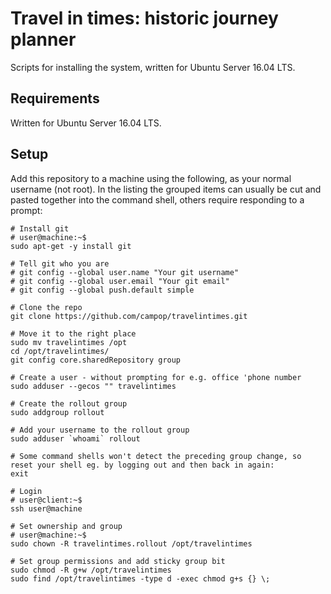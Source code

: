 # Travel in times: historic journey planner

Scripts for installing the system, written for Ubuntu Server 16.04 LTS.

## Requirements

Written for Ubuntu Server 16.04 LTS.


## Setup

Add this repository to a machine using the following, as your normal username (not root). In the listing the grouped items can usually be cut and pasted together into the command shell, others require responding to a prompt:

```shell
# Install git
# user@machine:~$
sudo apt-get -y install git

# Tell git who you are
# git config --global user.name "Your git username"
# git config --global user.email "Your git email"
# git config --global push.default simple

# Clone the repo
git clone https://github.com/campop/travelintimes.git

# Move it to the right place
sudo mv travelintimes /opt
cd /opt/travelintimes/
git config core.sharedRepository group

# Create a user - without prompting for e.g. office 'phone number
sudo adduser --gecos "" travelintimes

# Create the rollout group
sudo addgroup rollout

# Add your username to the rollout group
sudo adduser `whoami` rollout

# Some command shells won't detect the preceding group change, so reset your shell eg. by logging out and then back in again:
exit

# Login
# user@client:~$
ssh user@machine

# Set ownership and group
# user@machine:~$
sudo chown -R travelintimes.rollout /opt/travelintimes

# Set group permissions and add sticky group bit
sudo chmod -R g+w /opt/travelintimes
sudo find /opt/travelintimes -type d -exec chmod g+s {} \;
```
